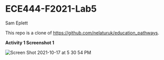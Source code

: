# ECE444-F2021-Lab5

Sam Eplett

This repo is a clone of https://github.com/nelaturuk/education_pathways. 


**Activity 1 Screenshot 1**

![Screen Shot 2021-10-17 at 5 30 54 PM](https://user-images.githubusercontent.com/73357575/137645663-454b39ba-f4b2-49b5-a971-805cf8ae33e6.png)
